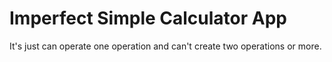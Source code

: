 # Imperfect Simple Calculator App

It's just can operate one operation and can't create two operations or more.
